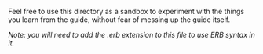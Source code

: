 <!--directory_fragment { "author": "You", "name": "Sandbox", "parent_id": "content/1_home" } -->

Feel free to use this directory as a sandbox to experiment with the things you learn from the guide, without fear of messing up the guide itself.

*Note: you will need to add the .erb extension to this file to use ERB syntax in it.*